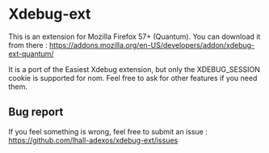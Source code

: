 # Xdebug-ext

This is an extension for Mozilla Firefox 57+ (Quantum). You can download it from there : https://addons.mozilla.org/en-US/developers/addon/xdebug-ext-quantum/

It is a port of the Easiest Xdebug extension, but only the XDEBUG_SESSION cookie is supported for nom. Feel free to ask for other features if you need them.

## Bug report

If you feel something is wrong, feel free to submit an issue : https://github.com/lhall-adexos/xdebug-ext/issues